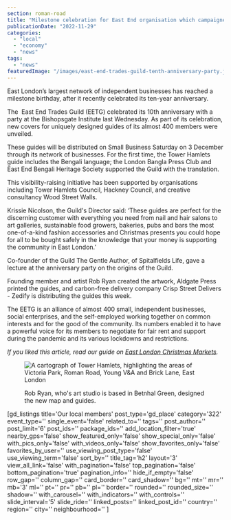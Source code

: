 ```yaml
---
section: roman-road
title: "Milestone celebration for East End organisation which campaigned for fair business rents during pandemic"
publicationDate: "2022-11-29"
categories: 
  - "local"
  - "economy"
  - "news"
tags: 
  - "news"
featuredImage: "/images/east-end-trades-guild-tenth-anniversary-party.jpg"
---
```


East London’s largest network of independent businesses has reached a milestone birthday, after it recently celebrated its ten-year anniversary.

The  East End Trades Guild (EETG) celebrated its 10th anniversary with a party at the Bishopsgate Institute last Wednesday. As part of its celebration, new covers for uniquely designed guides of its almost 400 members were unveiled. 

These guides will be distributed on Small Business Saturday on 3 December through its network of businesses. For the first time, the Tower Hamlets guide includes the Bengali language; the London Bangla Press Club and East End Bengali Heritage Society supported the Guild with the translation.

This visibility-raising initiative has been supported by organisations including Tower Hamlets Council, Hackney Council, and creative consultancy Wood Street Walls.

Krissie Nicolson, the Guild's Director said: ‘These guides are perfect for the discerning customer with everything you need from nail and hair salons to art galleries, sustainable food growers, bakeries, pubs and bars the most one-of-a-kind fashion accessories and Christmas presents you could hope for all to be bought safely in the knowledge that your money is supporting the community in East London.’

Co-founder of the Guild The Gentle Author, of Spitalfields Life, gave a lecture at the anniversary party on the origins of the Guild.

Founding member and artist Rob Ryan created the artwork, Aldgate Press printed the guides, and carbon-free delivery company Crisp Street Delivers - Zedify is distributing the guides this week.

The EETG is an alliance of almost 400 small, independent businesses, social enterprises, and the self-employed working together on common interests and for the good of the community. Its numbers enabled it to have a powerful voice for its members to negotiate for fair rent and support during the pandemic and its various lockdowns and restrictions.

_If you liked this article, read our guide on [East London Christmas Markets](https://romanroadlondon.com/east-end-christmas-markets/)._

<figure>

![A cartograph of Tower Hamlets, highlighting the areas of Victoria Park, Roman Road, Young V&A and Brick Lane, East London](/images/east-end-trades-guild-map3-1024x683.jpeg)

<figcaption>

Rob Ryan, who's art studio is based in Betnhal Green, designed the new map and guides.

</figcaption>

</figure>

\[gd\_listings title='Our local members' post\_type='gd\_place' category='322' event\_type='' single\_event='false' related\_to='' tags='' post\_author='' post\_limit='6' post\_ids='' package\_ids='' add\_location\_filter='true' nearby\_gps='false' show\_featured\_only='false' show\_special\_only='false' with\_pics\_only='false' with\_videos\_only='false' show\_favorites\_only='false' favorites\_by\_user='' use\_viewing\_post\_type='false' use\_viewing\_term='false' sort\_by='' title\_tag='h2' layout='3' view\_all\_link='false' with\_pagination='false' top\_pagination='false' bottom\_pagination='true' pagination\_info='' hide\_if\_empty='false' row\_gap='' column\_gap='' card\_border='' card\_shadow='' bg='' mt='' mr='' mb='3' ml='' pt='' pr='' pb='' pl='' border='' rounded='' rounded\_size='' shadow='' with\_carousel='' with\_indicators='' with\_controls='' slide\_interval='5' slide\_ride='' linked\_posts='' linked\_post\_id='' country='' region='' city='' neighbourhood='' \]
